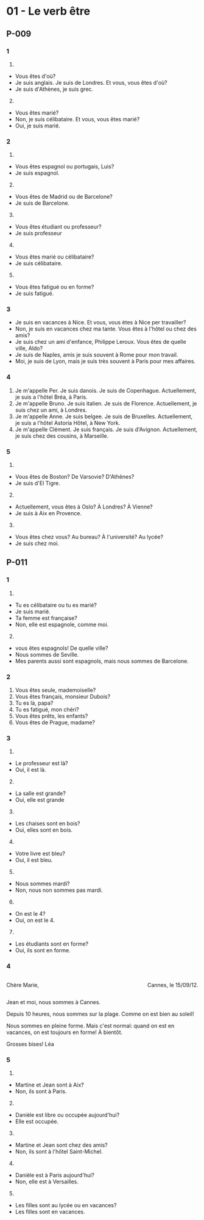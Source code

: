 # 01 - Le verb être

## P-009

### 1
1. 
- Vous êtes d'où?
- Je suis anglais. Je suis de Londres. Et vous, vous êtes d'où?
- Je suis d'Athènes, je suis grec.

2. 
- Vous êtes marié?
- Non, je suis célibataire. Et vous, vous êtes marié?
- Oui, je suis marié.

### 2
1. 
- Vous êtes espagnol ou portugais, Luis?
- Je suis espagnol.

2. 
- Vous êtes de Madrid ou de Barcelone?
- Je suis de Barcelone.

3. 
- Vous êtes étudiant ou professeur?
- Je suis professeur

4. 
- Vous êtes marié ou célibataire?
- Je suis célibataire.

5. 
- Vous êtes fatigué ou en forme?
- Je suis fatigué.

### 3
- Je suis en vacances à Nice. Et vous, vous ètes à Nice per travailler?
- Non, je suis en vacances chez ma tante. Vous êtes à l'hôtel ou chez des amis?
- Je suis chez un ami d'enfance, Philippe Leroux. Vous êtes de quelle ville, Aldo?
- Je suis de Naples, amis je suis souvent à Rome pour mon travail.
- Moi, je suis de Lyon, mais je suis très souvent à Paris pour mes affaires.

### 4
1. Je m'appelle Per. Je suis danois. Je suis de Copenhague. Actuellement, je suis a l'hôtel Bréa, à Paris.
1. Je m'appelle Bruno. Je suis italien. Je suis de Florence. Actuellement, je suis chez un ami, à Londres.
1. Je m'appelle Anne. Je suis belgee. Je suis de Bruxelles. Actuellement, je suis a l'hôtel Astoria Hôtel, à New York.
1. Je m'appelle Clément. Je suis français. Je suis d'Avignon. Actuellement, je suis chez des cousins, à Marseille.

### 5
1. 
- Vous êtes de Boston? De Varsovie? D'Athènes?
- Je suis d'El Tigre.

2. 
- Actuellement, vous êtes à Oslo? À Londres? À Vienne?
- Je suis à Aix en Provence.

3. 
- Vous êtes chez vous? Au bureau? À l'université? Au lycée?
- Je suis chez moi.

## P-011
### 1
1. 
- Tu  es célibataire ou tu es marié?
- Je suis marié.
- Ta femme est française?
- Non, elle est espagnole, comme moi.

2. 
- vous êtes espagnols! De quelle ville?
- Nous sommes de Seville.
- Mes parents aussi sont espagnols, mais nous sommes de Barcelone.

### 2
1. Vous êtes seule, mademoiselle?
1. Vous êtes français, monsieur Dubois?
1. Tu es là, papa?
1. Tu es fatigué, mon chéri?
1. Vous êtes prêts, les enfants?
1. Vous êtes de Prague, madame?

### 3
1. 
- Le professeur est là?
- Oui, il est là.

2. 
- La salle est grande?
- Oui, elle est grande

3. 
- Les chaises sont en bois?
- Oui, elles sont en bois.

4. 
- Votre livre est bleu?
- Oui, il est bleu.

5. 
- Nous sommes mardi?
- Non, nous non sommes pas mardi.

6. 
- On est le 4?
- Oui, on est le 4.

7. 
- Les étudiants sont en forme?
- Oui, ils sont en forme.

### 4
<div style="display: flex; justify-content: space-between;">
    <p>Chère Marie,</p>
    <p>Cannes, le 15/09/12.</p>
</div>

Jean et moi, nous sommes à Cannes.

Depuis 10 heures, nous sommes sur la plage. Comme on est bien au soleil!

Nous sommes en pleine forme. Mais c'est normal: quand on est en vacances, on est toujours en forme! À bientôt.

Grosses bises! Léa

### 5
1. 
- Martine et Jean sont à Aix?
- Non, ils sont à Paris.

2. 
- Danièle est libre ou occupée aujourd'hui?
- Elle est occupée.

3. 
- Martine et Jean sont chez des amis?
- Non, ils sont à l'hôtel Saint-Michel.

4. 
- Danièle est à Paris aujourd'hui?
- Non, elle est à Versailles.

5. 
- Les filles sont au lycée ou en vacances?
- Les filles sont en vacances.